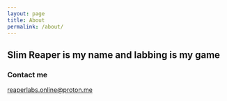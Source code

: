 ```yaml
---
layout: page
title: About
permalink: /about/
---
```

## **Slim Reaper** is my name and labbing is my game 






### Contact me

[reaperlabs.online@proton.me](mailto:reaperlabs.online@proton.me)
